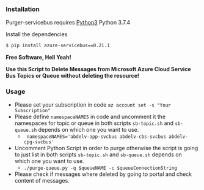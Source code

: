 ### Installation

Purger-servicebus requires [Python3](https://www.python.org/downloads/) Python 3.7.4

Install the dependencies

```sh
$ pip install azure-servicebus==0.21.1
```
**Free Software, Hell Yeah!**

**Use this Script to Delete Messages from Microsoft Azure Cloud Service Bus Topics or Queue without deleting the resource!**

### Usage
- Please set your subscription in code ```az account set -s "Your Subscription" ```
- Please define `namespaceNAMES` in code and uncomment it the namespaces for topic or queue in both scripts `sb-topic.sh` and `sb-queue.sh` depends on which one you want to use.
  - ``` namespaceNAMES='abdelv-app-svcbus abdelv-cbs-svcbus abdelv-cpg-svcbus'```
- Uncomment Python Script in order to purge otherwise the script is going to just list in both scripts `sb-topic.sh` and `sb-queue.sh` depends on which one you want to use.
  -  ```./purge-queue.py -q $queueNAME -c $queueConnectionString```
- Please check if messages where deleted by going to portal and check content of messages.
